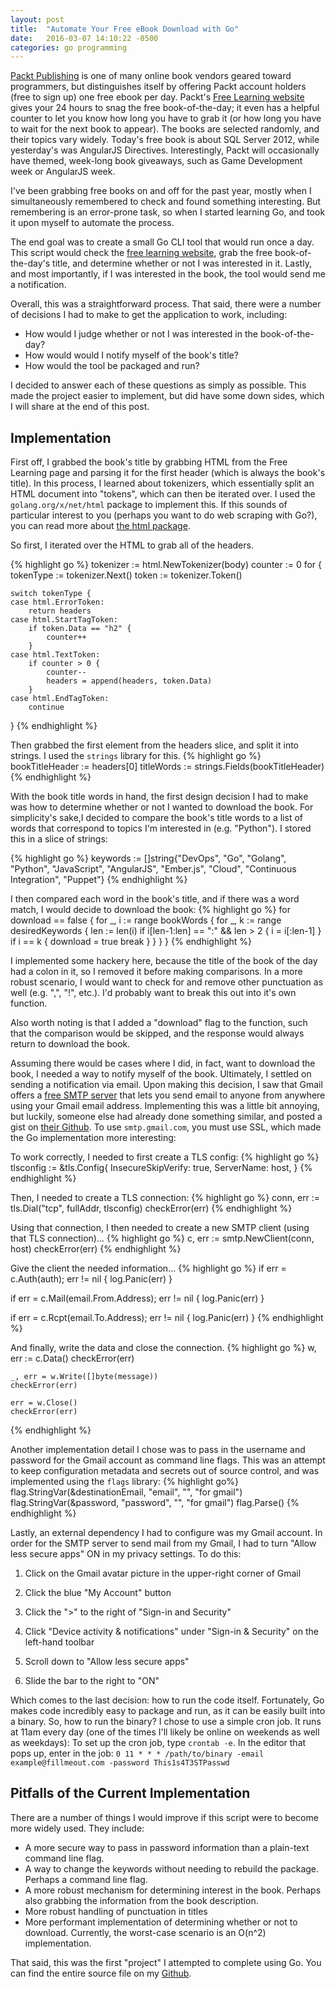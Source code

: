 ```yaml
---
layout: post
title:  "Automate Your Free eBook Download with Go"
date:   2016-03-07 14:10:22 -0500
categories: go programming
---
```

[Packt Publishing][packt] is one of many online book vendors geared toward programmers, but distinguishes itself by offering Packt account holders (free to sign up) one free ebook per day. Packt's [Free Learning website][packt-free] gives your 24 hours to snag the free book-of-the-day; it even has a helpful counter to let you know how long you have to grab it (or how long you have to wait for the next book to appear). The books are selected randomly, and their topics vary widely. Today's free book is about SQL Server 2012, while yesterday's was AngularJS Directives. Interestingly, Packt will occasionally have themed, week-long book giveaways, such as Game Development week or AngularJS week.

I've been grabbing free books on and off for the past year, mostly when I simultaneously remembered to check and found something interesting. But remembering is an error-prone task, so when I started learning Go, and took it upon myself to automate the process.

The end goal was to create a small Go CLI tool that would run once a day. This script would check the [free learning website][packt-free], grab the free book-of-the-day's title, and determine whether or not I was interested in it. Lastly, and most importantly, if I was interested in the book, the tool would send me a notification.

Overall, this was a straightforward process. That said, there were a number of decisions I had to make to get the application to work, including:

* How would I judge whether or not I was interested in the book-of-the-day?
* How would would I notify myself of the book's title?
* How would the tool be packaged and run?

I decided to answer each of these questions as simply as possible. This made the project easier to implement, but did have some down sides, which I will share at the end of this post.

## Implementation

First off, I grabbed the book's title by grabbing HTML from the Free Learning page and parsing it for the first header (which is always the book's title). In this process, I learned about tokenizers, which essentially split an HTML document into "tokens", which can then be iterated over. I used the `golang.org/x/net/html` package to implement this. If this sounds of particular interest to you (perhaps you want to do web scraping with Go?), you can read more about [the html package][go-html-package]. 

So first, I iterated over the HTML to grab all of the headers. 

{% highlight go %}
tokenizer := html.NewTokenizer(body)
counter := 0
for {
    tokenType := tokenizer.Next()
    token := tokenizer.Token()

    switch tokenType {
    case html.ErrorToken:
        return headers
    case html.StartTagToken:
        if token.Data == "h2" {
            counter++
        }
    case html.TextToken:
        if counter > 0 {
            counter--
            headers = append(headers, token.Data)
        }
    case html.EndTagToken:
        continue
}
{% endhighlight %}

Then grabbed the first element from the headers slice, and split it into strings. I used the `strings` library for this.
{% highlight go %}
bookTitleHeader := headers[0]
titleWords := strings.Fields(bookTitleHeader)
{% endhighlight %}

With the book title words in hand, the first design decision I had to make was how to determine whether or not I wanted to download the book. For simplicity's sake,I decided to compare the book's title words to a list of words that correspond to topics I'm interested in (e.g. "Python"). I stored this in a slice of strings:

{% highlight go %}
keywords := []string{"DevOps", "Go", "Golang", "Python",
        "JavaScript", "AngularJS", "Ember.js", "Cloud", "Continuous Integration", "Puppet"}
{% endhighlight %}

I then compared each word in the book's title, and if there was a word match, I would decide to download the book: 
{% highlight go %}
for download == false {
    for _, i := range bookWords {
        for _, k := range desiredKeywords {
             len := len(i)
             if i[len-1:len] == ":" && len > 2 {
                 i = i[:len-1]
             }
             if i == k {
                 download = true
                 break
             }
         }
     }
}
{% endhighlight %}

I implemented some hackery here, because the title of the book of the day had a colon in it, so I removed it before making comparisons. In a more robust scenario, I would want to check for and remove other punctuation as well (e.g. ",", "!", etc.). I'd probably want to break this out into it's own function.

Also worth noting is that I added a "download" flag to the function, such that the comparison would be skipped, and the response would always return to download the book.

Assuming there would be cases where I did, in fact, want to download the book, I needed a way to notify myself of the book. Ultimately, I settled on sending a notification via email. Upon making this decision, I saw that Gmail offers a [free SMTP server][gmail-smtp] that lets you send email to anyone from anywhere using your Gmail email address. Implementing this was a little bit annoying, but luckily, someone else had already done something similar, and posted a gist on [their Github][go-smtp-example]. To use `smtp.gmail.com`, you must use SSL, which made the Go implementation more interesting:

To work correctly, I needed to first create a TLS config:
{% highlight go %}
tlsconfig := &tls.Config{
    InsecureSkipVerify: true,
    ServerName:         host,
}
{% endhighlight %}

Then, I needed to create a TLS connection:
{% highlight go %}
conn, err := tls.Dial("tcp", fullAddr, tlsconfig)
checkError(err)
{% endhighlight %}

Using that connection, I then needed to create a new SMTP client (using that TLS connection)...
{% highlight go %}
c, err := smtp.NewClient(conn, host)
checkError(err)
{% endhighlight %}

Give the client the needed information...
{% highlight go %}
if err = c.Auth(auth); err != nil {
    log.Panic(err)
}

if err = c.Mail(email.From.Address); err != nil {
    log.Panic(err)
}

if err = c.Rcpt(email.To.Address); err != nil {
    log.Panic(err)
}
{% endhighlight %}

And finally, write the data and close the connection. 
{% highlight go %}
    w, err := c.Data()
    checkError(err)

    _, err = w.Write([]byte(message))
    checkError(err)

    err = w.Close()
    checkError(err)
{% endhighlight %}

Another implementation detail I chose was to pass in the username and password for the Gmail account as command line flags. This was an attempt to keep configuration metadata and secrets out of source control, and was implemented using the `flags` library:
{% highlight go%}
flag.StringVar(&destinationEmail, "email", "", "for gmail")
flag.StringVar(&password, "password", "", "for gmail")
flag.Parse()
{% endhighlight %}

Lastly, an external dependency I had to configure was my Gmail account. In order for the SMTP server to send mail from my Gmail, I had to turn "Allow less secure apps" ON in my privacy settings. To do this:
1. Click on the Gmail avatar picture in the upper-right corner of Gmail

2. Click the blue "My Account" button

3. Click the ">" to the right of "Sign-in and Security"

4. Click "Device activity & notifications" under "Sign-in & Security" on the left-hand toolbar

5. Scroll down to "Allow less secure apps"

6. Slide the bar to the right to "ON"

Which comes to the last decision: how to run the code itself. Fortunately, Go makes code incredibly easy to package and run, as it can be easily built into a binary. So, how to run the binary?
I chose to use a simple cron job. It runs at 11am every day (one of the times I'll likely be online on weekends as well as weekdays):
To set up the cron job, type `crontab -e`. In the editor that pops up, enter in the job:
`0 11 * * * /path/to/binary -email example@fillmeout.com -password This1s4T3STPasswd`

## Pitfalls of the Current Implementation

There are a number of things I would improve if this script were to become more widely used. They include:

* A more secure way to pass in password information than a plain-text command line flag.
* A way to change the keywords without needing to rebuild the package. Perhaps a command line flag.
* A more robust mechanism for determining interest in the book. Perhaps also grabbing the information from the book description.
* More robust handling of punctuation in titles
* More performant implementation of determining whether or not to download. Currently, the worst-case scenario is an O(n^2) implementation.

That said, this was the first "project" I attempted to complete using Go. You can find the entire source file on my [Github][github]. 

[packt]: https://packtpub.com
[packt-free]: https://packtpub.com/packt/offers/free-learning
[github]: https://gist.github.com/tyrostone/d7a2e03f091cb50eb2ac
[go-html-package]: https://godoc.org/golang.org/x/net/html
[go-smtp-example]: https://gist.github.com/chrisgillis/10888032
[gmail-smtp]: https://support.google.com/a/answer/176600?hl=en
